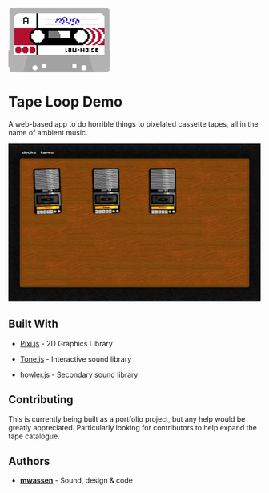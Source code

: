 ![tape](img/tape.png)



# Tape Loop Demo

A web-based app to do horrible things to pixelated cassette tapes, all in the name of ambient music.



![Screenshot1](./img/Screenshot1.jpeg)



## Built With

* [Pixi.js](http://www.pixijs.com/) - 2D Graphics Library
* [Tone.js](https://tonejs.github.io/) - Interactive sound library

* [howler.js](https://howlerjs.com/) - Secondary sound library



## Contributing

This is currently being built as a portfolio project, but any help would be greatly appreciated. Particularly looking for contributors to help expand the tape catalogue.



## Authors

* [**mwassen**](https://github.com/mwassen) - Sound, design & code